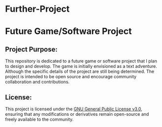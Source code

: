 # Further-Project
# Future Game/Software Project

## Project Purpose:
This repository is dedicated to a future game or software project that I plan to design and develop. The game is initially envisioned as a text adventure. Although the specific details of the project are still being determined. The project is intended to be open source and encourage community collaboration and contributions.

## License:
This project is licensed under the [GNU General Public License v3.0](LICENSE.md), ensuring that any modifications or derivatives remain open-source and freely available to the community.
